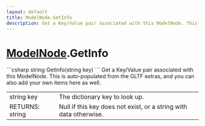 ```yaml
---
layout: default
title: ModelNode.GetInfo
description: Get a Key/Value pair associated with this ModelNode. This is auto-populated from the GLTF extras, and you can also add your own items here as well.
---
```

# [ModelNode]({{site.url}}/Pages/StereoKit/ModelNode.html).GetInfo

<div class='signature' markdown='1'>
```csharp
string GetInfo(string key)
```
Get a Key/Value pair associated with this ModelNode. This
is auto-populated from the GLTF extras, and you can also add your
own items here as well.
</div>

|  |  |
|--|--|
|string key|The dictionary key to look up.|
|RETURNS: string|Null if this key does not exist, or a string with data otherwise.|




